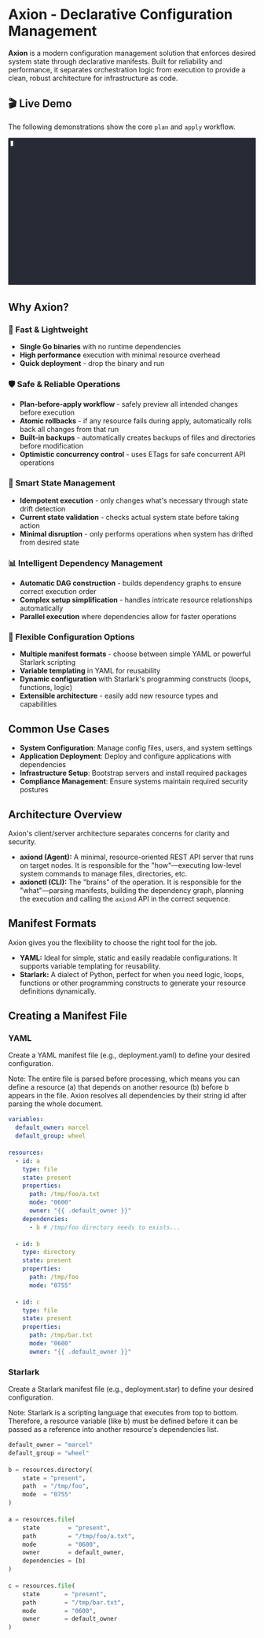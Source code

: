 # Axion - Declarative Configuration Management

**Axion** is a modern configuration management solution that enforces desired system state through declarative manifests. Built for reliability and performance, it separates orchestration logic from execution to provide a clean, robust architecture for infrastructure as code.

## 🎬 Live Demo

The following demonstrations show the core `plan` and `apply` workflow.

![Axion Demo](/.github/assets/recording.gif)

## Why Axion?

### 🚀 Fast & Lightweight
- **Single Go binaries** with no runtime dependencies
- **High performance** execution with minimal resource overhead
- **Quick deployment** - drop the binary and run

### 🛡️ Safe & Reliable Operations
- **Plan-before-apply workflow** - safely preview all intended changes before execution
- **Atomic rollbacks** - if any resource fails during apply, automatically rolls back all changes from that run
- **Built-in backups** - automatically creates backups of files and directories before modification
- **Optimistic concurrency control** - uses ETags for safe concurrent API operations

### 🔄 Smart State Management
- **Idempotent execution** - only changes what's necessary through state drift detection
- **Current state validation** - checks actual system state before taking action
- **Minimal disruption** - only performs operations when system has drifted from desired state

### 📊 Intelligent Dependency Management
- **Automatic DAG construction** - builds dependency graphs to ensure correct execution order
- **Complex setup simplification** - handles intricate resource relationships automatically
- **Parallel execution** where dependencies allow for faster operations

### 🎯 Flexible Configuration Options
- **Multiple manifest formats** - choose between simple YAML or powerful Starlark scripting
- **Variable templating** in YAML for reusability
- **Dynamic configuration** with Starlark's programming constructs (loops, functions, logic)
- **Extensible architecture** - easily add new resource types and capabilities

## Common Use Cases

- **System Configuration**: Manage config files, users, and system settings
- **Application Deployment**: Deploy and configure applications with dependencies
- **Infrastructure Setup**: Bootstrap servers and install required packages
- **Compliance Management**: Ensure systems maintain required security postures

## Architecture Overview

Axion's client/server architecture separates concerns for clarity and security.

* **axiond (Agent):** A minimal, resource-oriented REST API server that runs on target nodes. It is responsible for the "how"—executing low-level system commands to manage files, directories, etc.
* **axionctl (CLI):** The "brains" of the operation. It is responsible for the "what"—parsing manifests, building the dependency graph, planning the execution and calling the `axiond` API in the correct sequence.

## Manifest Formats

Axion gives you the flexibility to choose the right tool for the job.

* **YAML:** Ideal for simple, static and easily readable configurations. It supports variable templating for reusability.
* **Starlark:** A dialect of Python, perfect for when you need logic, loops, functions or other programming constructs to generate your resource definitions dynamically.

## Creating a Manifest File

### YAML 

Create a YAML manifest file (e.g., deployment.yaml) to define your desired configuration.

Note: The entire file is parsed before processing, which means you can define a resource (a) that depends on another resource (b) before b appears in the file. Axion resolves all dependencies by their string id after parsing the whole document.

```yaml
variables:
  default_owner: marcel
  default_group: wheel

resources:
  - id: a
    type: file
    state: present
    properties:
      path: /tmp/foo/a.txt
      mode: "0600"
      owner: "{{ .default_owner }}"
    dependencies:
      - b # /tmp/foo directory needs to exists...

  - id: b
    type: directory
    state: present
    properties:
      path: /tmp/foo
      mode: "0755"
  
  - id: c
    type: file
    state: present
    properties:
      path: /tmp/bar.txt
      mode: "0600"
      owner: "{{ .default_owner }}"
```

### Starlark 

Create a Starlark manifest file (e.g., deployment.star) to define your desired configuration.

Note: Starlark is a scripting language that executes from top to bottom. Therefore, a resource variable (like b) must be defined before it can be passed as a reference into another resource's dependencies list.

```python
default_owner = "marcel"
default_group = "wheel"

b = resources.directory(
    state = "present",
    path  = "/tmp/foo",
    mode  = "0755"
)

a = resources.file(
    state        = "present",
    path         = "/tmp/foo/a.txt",
    mode         = "0600",
    owner        = default_owner,
    dependencies = [b]
)

c = resources.file(
    state       = "present",
    path        = "/tmp/bar.txt",
    mode        = "0600",
    owner       = default_owner
)
```
